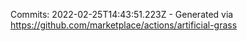 Commits: 2022-02-25T14:43:51.223Z - Generated via https://github.com/marketplace/actions/artificial-grass
<br>
